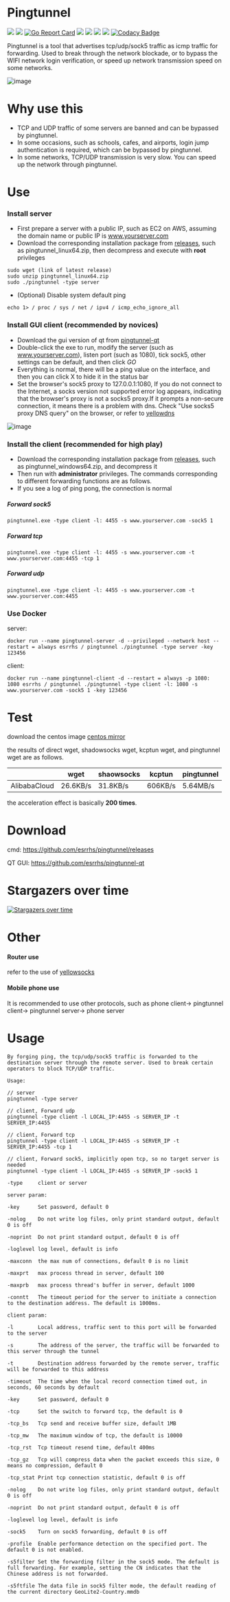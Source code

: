 # Pingtunnel

[<img src="https://img.shields.io/github/license/esrrhs/pingtunnel">](https://github.com/esrrhs/pingtunnel)
[<img src="https://img.shields.io/github/languages/top/esrrhs/pingtunnel">](https://github.com/esrrhs/pingtunnel)
[![Go Report Card](https://goreportcard.com/badge/github.com/esrrhs/pingtunnel)](https://goreportcard.com/report/github.com/esrrhs/pingtunnel)
[<img src="https://img.shields.io/github/v/release/esrrhs/pingtunnel">](https://github.com/esrrhs/pingtunnel/releases)
[<img src="https://img.shields.io/github/downloads/esrrhs/pingtunnel/total">](https://github.com/esrrhs/pingtunnel/releases)
[<img src="https://img.shields.io/docker/pulls/esrrhs/pingtunnel">](https://hub.docker.com/repository/docker/esrrhs/pingtunnel)
[<img src="https://img.shields.io/github/workflow/status/esrrhs/pingtunnel/Go">](https://github.com/esrrhs/pingtunnel/actions)
[![Codacy Badge](https://api.codacy.com/project/badge/Grade/a200bca59d1b4ca7a9c2cdb564508b47)](https://www.codacy.com/manual/esrrhs/pingtunnel?utm_source=github.com&amp;utm_medium=referral&amp;utm_content=esrrhs/pingtunnel&amp;utm_campaign=Badge_Grade)

Pingtunnel is a tool that advertises tcp/udp/sock5 traffic as icmp traffic for forwarding. Used to break through the network blockade, or to bypass the WIFI network login verification, or speed up network transmission speed on some networks. 

![image](network.jpg)

# Why use this
* TCP and UDP traffic of some servers are banned and can be bypassed by pingtunnel.
* In some occasions, such as schools, cafes, and airports, login jump authentication is required, which can be bypassed by pingtunnel.
* In some networks, TCP/UDP transmission is very slow. You can speed up the network through pingtunnel.
# Use
### Install server
* First prepare a server with a public IP, such as EC2 on AWS, assuming the domain name or public IP is www.yourserver.com
* Download the corresponding installation package from [releases](https://github.com/esrrhs/pingtunnel/releases), such as pingtunnel_linux64.zip, then decompress and execute with **root** privileges
```
sudo wget (link of latest release)
sudo unzip pingtunnel_linux64.zip
sudo ./pingtunnel -type server
```
* (Optional) Disable system default ping
```
echo 1> / proc / sys / net / ipv4 / icmp_echo_ignore_all
```
### Install GUI client (recommended by novices)
* Download the gui version of qt from [pingtunnel-qt](https://github.com/esrrhs/pingtunnel-qt)
* Double-click the exe to run, modify the server (such as www.yourserver.com), listen port (such as 1080), tick sock5, other settings can be default, and then click *GO*
* Everything is normal, there will be a ping value on the interface, and then you can click X to hide it in the status bar
* Set the browser's sock5 proxy to 127.0.0.1:1080, If you do not connect to the Internet, a socks version not supported error log appears, indicating that the browser's proxy is not a socks5 proxy.If it prompts a non-secure connection, it means there is a problem with dns. Check "Use socks5 proxy DNS query" on the browser, or refer to [yellowdns](https://github.com/esrrhs/yellowdns)

![image](qtrun.jpg)

### Install the client (recommended for high play)
* Download the corresponding installation package from [releases](https://github.com/esrrhs/pingtunnel/releases), such as pingtunnel_windows64.zip, and decompress it
* Then run with **administrator** privileges. The commands corresponding to different forwarding functions are as follows.
* If you see a log of ping pong, the connection is normal
##### Forward sock5
```
pingtunnel.exe -type client -l: 4455 -s www.yourserver.com -sock5 1
```
##### Forward tcp
```
pingtunnel.exe -type client -l: 4455 -s www.yourserver.com -t www.yourserver.com:4455 -tcp 1
```
##### Forward udp
```
pingtunnel.exe -type client -l: 4455 -s www.yourserver.com -t www.yourserver.com:4455
```

### Use Docker
server:
```
docker run --name pingtunnel-server -d --privileged --network host --restart = always esrrhs / pingtunnel ./pingtunnel -type server -key 123456
```
client:
```
docker run --name pingtunnel-client -d --restart = always -p 1080: 1080 esrrhs / pingtunnel ./pingtunnel -type client -l: 1080 -s www.yourserver.com -sock5 1 -key 123456
```

# Test
download the centos image [centos mirror](http://mirrors.ocf.berkeley.edu/centos/8.2.2004/isos/x86_64/CentOS-8.2.2004-x86_64-dvd1.iso) 

the results of direct wget, shadowsocks wget, kcptun wget, and pingtunnel wget are as follows.

|              | wget     | shaowsocks | kcptun | pingtunnel |
|--------------|----------|------------|------------|------------|
| AlibabaCloud | 26.6KB/s | 31.8KB/s   | 606KB/s    |5.64MB/s|

the acceleration effect is basically **200 times**.

# Download
cmd: https://github.com/esrrhs/pingtunnel/releases

QT GUI: https://github.com/esrrhs/pingtunnel-qt

# Stargazers over time

[![Stargazers over time](https://starchart.cc/esrrhs/pingtunnel.svg)](https://starchart.cc/esrrhs/pingtunnel)

# Other
#### Router use
refer to the use of [yellowsocks](https://github.com/esrrhs/yellowsocks)
#### Mobile phone use
It is recommended to use other protocols, such as phone client-> pingtunnel client-> pingtunnel server-> phone server

# Usage
    By forging ping, the tcp/udp/sock5 traffic is forwarded to the destination server through the remote server. Used to break certain operators to block TCP/UDP traffic.

    Usage:

    // server
    pingtunnel -type server

    // client, Forward udp
    pingtunnel -type client -l LOCAL_IP:4455 -s SERVER_IP -t SERVER_IP:4455

    // client, Forward tcp
    pingtunnel -type client -l LOCAL_IP:4455 -s SERVER_IP -t SERVER_IP:4455 -tcp 1

    // client, Forward sock5, implicitly open tcp, so no target server is needed
    pingtunnel -type client -l LOCAL_IP:4455 -s SERVER_IP -sock5 1

    -type     client or server

    server param:

    -key      Set password, default 0

    -nolog    Do not write log files, only print standard output, default 0 is off

    -noprint  Do not print standard output, default 0 is off

    -loglevel log level, default is info

    -maxconn  the max num of connections, default 0 is no limit

    -maxprt   max process thread in server, default 100

    -maxprb   max process thread's buffer in server, default 1000

    -conntt   The timeout period for the server to initiate a connection to the destination address. The default is 1000ms.

    client param:

    -l        Local address, traffic sent to this port will be forwarded to the server

    -s        The address of the server, the traffic will be forwarded to this server through the tunnel

    -t        Destination address forwarded by the remote server, traffic will be forwarded to this address

    -timeout  The time when the local record connection timed out, in seconds, 60 seconds by default

    -key      Set password, default 0

    -tcp      Set the switch to forward tcp, the default is 0

    -tcp_bs   Tcp send and receive buffer size, default 1MB

    -tcp_mw   The maximum window of tcp, the default is 10000

    -tcp_rst  Tcp timeout resend time, default 400ms

    -tcp_gz   Tcp will compress data when the packet exceeds this size, 0 means no compression, default 0

    -tcp_stat Print tcp connection statistic, default 0 is off

    -nolog    Do not write log files, only print standard output, default 0 is off

    -noprint  Do not print standard output, default 0 is off

    -loglevel log level, default is info

    -sock5    Turn on sock5 forwarding, default 0 is off

    -profile  Enable performance detection on the specified port. The default 0 is not enabled.

    -s5filter Set the forwarding filter in the sock5 mode. The default is full forwarding. For example, setting the CN indicates that the Chinese address is not forwarded.

    -s5ftfile The data file in sock5 filter mode, the default reading of the current directory GeoLite2-Country.mmdb
